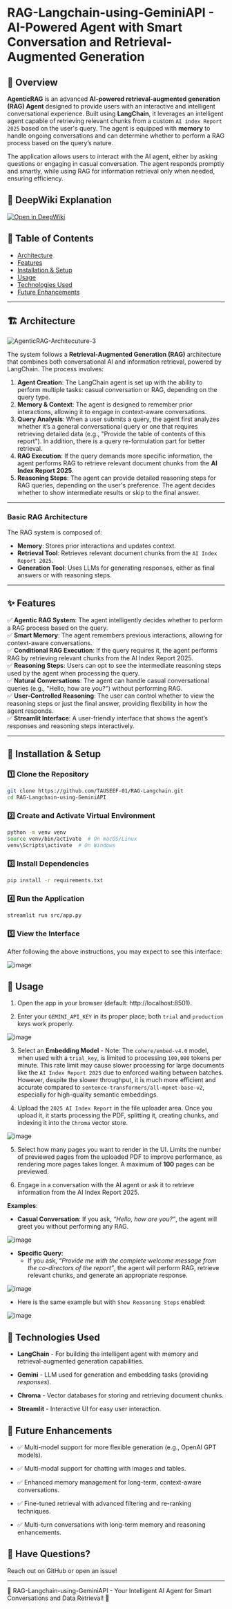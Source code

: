 # RAG-Langchain-using-GeminiAPI - AI-Powered Agent with Smart Conversation and Retrieval-Augmented Generation

## 🚀 Overview

**AgenticRAG** is an advanced **AI-powered retrieval-augmented generation (RAG) Agent** designed to provide users with an interactive and intelligent conversational experience. Built using **LangChain**, it leverages an intelligent agent capable of retrieving relevant chunks from a custom `AI index Report 2025` based on the user's query. The agent is equipped with **memory** to handle ongoing conversations and can determine whether to perform a RAG process based on the query’s nature.

The application allows users to interact with the AI agent, either by asking questions or engaging in casual conversation. The agent responds promptly and smartly, while using RAG for information retrieval only when needed, ensuring efficiency.

## 📒 DeepWiki Explanation
<a href="https://deepwiki.com/MohammedAly22/AgenticRAG" target="_blank">
  <img src="https://img.shields.io/badge/Open%20in-DeepWiki-blue?logo=readthedocs&style=for-the-badge" alt="Open in DeepWiki"/>
</a>

## 📜 Table of Contents

- [Architecture](#-architecture)
- [Features](#-features)
- [Installation & Setup](#-installation--setup)
- [Usage](#-usage)
- [Technologies Used](#-technologies-used)
- [Future Enhancements](#-future-enhancements)

---

## 🏗️ Architecture
![AgenticRAG-Architecuture-3](https://github.com/user-attachments/assets/814b3ba3-a708-43da-98b9-4a98bf7a4f05)

The system follows a **Retrieval-Augmented Generation (RAG)** architecture that combines both conversational AI and information retrieval, powered by LangChain. The process involves:

1. **Agent Creation**: The LangChain agent is set up with the ability to perform multiple tasks: casual conversation or RAG, depending on the query type.
2. **Memory & Context**: The agent is designed to remember prior interactions, allowing it to engage in context-aware conversations.
3. **Query Analysis**: When a user submits a query, the agent first analyzes whether it’s a general conversational query or one that requires retrieving detailed data (e.g., "Provide the table of contents of this report"). In addition, there is a query re-formulation part for better retrieval.
4. **RAG Execution**: If the query demands more specific information, the agent performs RAG to retrieve relevant document chunks from the **AI Index Report 2025**.
5. **Reasoning Steps**: The agent can provide detailed reasoning steps for RAG queries, depending on the user's preference. The agent decides whether to show intermediate results or skip to the final answer.

---
### **Basic RAG Architecture**

The RAG system is composed of:
- **Memory**: Stores prior interactions and updates context.
- **Retrieval Tool**: Retrieves relevant document chunks from the `AI Index Report 2025`.
- **Generation Tool**: Uses LLMs for generating responses, either as final answers or with reasoning steps.
  
---

## ✨ Features

✅ **Agentic RAG System**: The agent intelligently decides whether to perform a RAG process based on the query.\
✅ **Smart Memory**: The agent remembers previous interactions, allowing for context-aware conversations.\
✅ **Conditional RAG Execution**: If the query requires it, the agent performs RAG by retrieving relevant chunks from the AI Index Report 2025.\
✅ **Reasoning Steps**: Users can opt to see the intermediate reasoning steps used by the agent when processing the query.\
✅ **Natural Conversations**: The agent can handle casual conversational queries (e.g., "Hello, how are you?") without performing RAG.\
✅ **User-Controlled Reasoning**: The user can control whether to view the reasoning steps or just the final answer, providing flexibility in how the agent responds.\
✅ **Streamlit Interface**: A user-friendly interface that shows the agent’s responses and reasoning steps interactively.

---

## 🔧 Installation & Setup

### **1️⃣ Clone the Repository**

```sh
git clone https://github.com/TAUSEEF-01/RAG-Langchain.git
cd RAG-Langchain-using-GeminiAPI
```

### **2️⃣ Create and Activate Virtual Environment**
```sh
python -m venv venv
source venv/bin/activate  # On macOS/Linux
venv\Scripts\activate  # On Windows
```

### **3️⃣ Install Dependencies**
```sh
pip install -r requirements.txt
```

### **4️⃣ Run the Application**
```sh
streamlit run src/app.py
```

### **5️⃣ View the Interface**
After following the above instructions, you may expect to see this interface:

![image](https://github.com/user-attachments/assets/0fcd80b4-f649-4b43-85b4-58ebfc89449a)


## 📖 Usage
1. Open the app in your browser (default: http://localhost:8501).

2. Enter your `GEMINI_API_KEY` in its proper place; both `trial` and `production` keys work properly.

![image](https://github.com/user-attachments/assets/84c8d8d1-8605-48c9-8d62-23d2bd14a536)

3. Select an **Embedding Model**  - Note: The `cohere/embed-v4.0` model, when used with a `trial_key`, is limited to processing `100,000` tokens per minute. This rate limit may cause slower processing for large documents like the `AI Index Report 2025` due to enforced waiting between batches. However, despite the slower throughput, it is much more efficient and accurate compared to `sentence-transformers/all-mpnet-base-v2`, especially for high-quality semantic embeddings.

4. Upload the `2025 AI Index Report` in the file uploader area. Once you upload it, it starts processing the PDF, splitting it, creating chunks, and indexing it into the `Chroma` vector store.

![image](https://github.com/user-attachments/assets/40203fca-c876-4cb0-b856-548cad33db63)


5. Select how many pages you want to render in the UI. Limits the number of previewed pages from the uploaded PDF to improve performance, as rendering more pages takes longer. A maximum of **100** pages can be previewed.

6. Engage in a conversation with the AI agent or ask it to retrieve information from the AI Index Report 2025.


**Examples**:

- **Casual Conversation**: If you ask, *“Hello, how are you?”*, the agent will greet you without performing any RAG.

![image](https://github.com/user-attachments/assets/423be581-04a5-46c1-9829-5560f8febc68)

- **Specific Query**:
  - If you ask, *“Provide me with the complete welcome message from the co-directors of the report”*, the agent will perform RAG, retrieve relevant chunks, and generate an appropriate response.

![image](https://github.com/user-attachments/assets/e759d61b-c25b-4cd6-9912-2ef4e2c5c881)

  - Here is the same example but with `Show Reasoning Steps` enabled:

![image](https://github.com/user-attachments/assets/df3c6c33-b51d-4fb7-bc58-44af10780bda)
    


## 🔧 Technologies Used
- **LangChain** - For building the intelligent agent with memory and retrieval-augmented generation capabilities.

- **Gemini** - LLM used for generation and embedding tasks (providing *responses*).

- **Chroma** - Vector databases for storing and retrieving document chunks.

- **Streamlit** - Interactive UI for easy user interaction.

## 🔮 Future Enhancements
- ✅ Multi-model support for more flexible generation (e.g., OpenAI GPT models).

- ✅ Multi-modal support for chatting with images and tables.

- ✅ Enhanced memory management for long-term, context-aware conversations.

- ✅ Fine-tuned retrieval with advanced filtering and re-ranking techniques.

- ✅ Multi-turn conversations with long-term memory and reasoning enhancements.

## 💬 Have Questions?
Reach out on GitHub or open an issue!

---
🎯 RAG-Langchain-using-GeminiAPI - Your Intelligent AI Agent for Smart Conversations and Data Retrieval! 🚀
